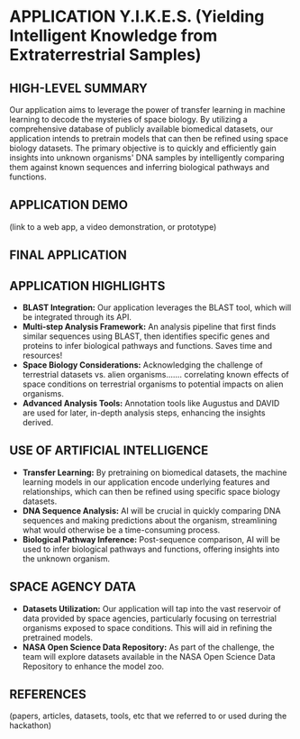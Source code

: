  # APPLICATION Y.I.K.E.S. (Yielding Intelligent Knowledge from Extraterrestrial Samples)

 ## HIGH-LEVEL SUMMARY
Our application aims to leverage the power of transfer learning in machine learning to decode the mysteries of space biology. By utilizing a comprehensive database of publicly available biomedical datasets, our application intends to pretrain models that can then be refined using space biology datasets. The primary objective is to quickly and efficiently gain insights into unknown organisms' DNA samples by intelligently comparing them against known sequences and inferring biological pathways and functions.

 ## APPLICATION DEMO
 (link to a web app, a video demonstration, or prototype)

 ## FINAL APPLICATION


 ## APPLICATION HIGHLIGHTS
 - **BLAST Integration:** Our application leverages the BLAST tool, which will be integrated through its API.
 - **Multi-step Analysis Framework:** An analysis pipeline that first finds similar sequences using BLAST, then identifies specific genes and proteins to infer biological pathways and functions. Saves time and resources!
 - **Space Biology Considerations:** Acknowledging the challenge of terrestrial datasets vs. alien organisms....... correlating known effects of space conditions on terrestrial organisms to potential impacts on alien organisms.
 - **Advanced Analysis Tools:** Annotation tools like Augustus and DAVID are used for later, in-depth analysis steps, enhancing the insights derived.

 ## USE OF ARTIFICIAL INTELLIGENCE
 - **Transfer Learning:** By pretraining on biomedical datasets, the machine learning models in our application encode underlying features and relationships, which can then be refined using specific space biology datasets.
 - **DNA Sequence Analysis:** AI will be crucial in quickly comparing DNA sequences and making predictions about the organism, streamlining what would otherwise be a time-consuming process.
 - **Biological Pathway Inference:** Post-sequence comparison, AI will be used to infer biological pathways and functions, offering insights into the unknown organism.

 ## SPACE AGENCY DATA
 - **Datasets Utilization:** Our application will tap into the vast reservoir of data provided by space agencies, particularly focusing on terrestrial organisms exposed to space conditions. This will aid in refining the pretrained models.
 - **NASA Open Science Data Repository:** As part of the challenge, the team will explore datasets available in the NASA Open Science Data Repository to enhance the model zoo.

 ## REFERENCES
 (papers, articles, datasets, tools, etc that we referred to or used during the hackathon)
